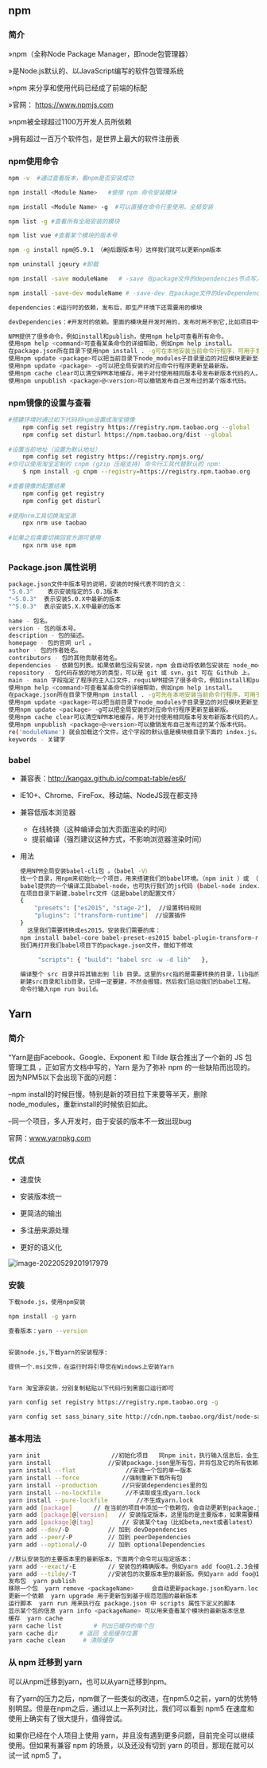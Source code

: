 

## npm

### 简介

»npm（全称Node Package Manager，即node包管理器）

»是Node.js默认的、以JavaScript编写的软件包管理系统

»npm 来分享和使用代码已经成了前端的标配

»官网： https://www.npmjs.com

»npm被全球超过1100万开发人员所依赖

»拥有超过一百万个软件包，是世界上最大的软件注册表

### npm使用命令

```bash
npm -v  #通过查看版本，看npm是否安装成功

npm install <Module Name>   #使用 npm 命令安装模块

npm install <Module Name> -g  #可以直接在命令行里使用，全局安装

npm list -g #查看所有全局安装的模块

npm list vue #查看某个模块的版本号

npm -g install npm@5.9.1 （#@后跟版本号）这样我们就可以更新npm版本

npm uninstall jqeury #卸载

npm install -save moduleName   # -save 在package文件的dependencies节点写入依赖。（运行时依赖;在npm5之前，不加的话就不写进package.json）

npm install -save-dev moduleName # -save-dev 在package文件的devDependencies节点写入依赖(-D == -dev,开发时依赖)

dependencies：#运行时的依赖，发布后，即生产环境下还需要用的模块

devDependencies：#开发时的依赖。里面的模块是开发时用的，发布时用不到它,比如项目中使用的 gulp ，压缩css、js的模块。这些模块在我们的项目部署后是不需要的
```

```bash
NPM提供了很多命令，例如install和publish，使用npm help可查看所有命令。
使用npm help <command>可查看某条命令的详细帮助，例如npm help install。
在package.json所在目录下使用npm install . -g可在本地安装当前命令行程序，可用于发布前的本地测试。
使用npm update <package>可以把当前目录下node_modules子目录里边的对应模块更新至最新版本。
使用npm update <package> -g可以把全局安装的对应命令行程序更新至最新版。
使用npm cache clear可以清空NPM本地缓存，用于对付使用相同版本号发布新版本代码的人。
使用npm unpublish <package>@<version>可以撤销发布自己发布过的某个版本代码。
```



### npm镜像的设置与查看

```bash
#搭建环境时通过如下代码将npm设置成淘宝镜像
	npm config set registry https://registry.npm.taobao.org --global
	npm config set disturl https://npm.taobao.org/dist --global
	
#设置当前地址（设置为默认地址）
	npm config set registry https://registry.npmjs.org/
#你可以使用淘宝定制的 cnpm (gzip 压缩支持) 命令行工具代替默认的 npm:
	$ npm install -g cnpm --registry=https://registry.npm.taobao.org

#查看镜像的配置结果
	npm config get registry 
    npm config get disturl  
       	
#使用nrm工具切换淘宝源
	npx nrm use taobao
	
#如果之后需要切换回官方源可使用
	npx nrm use npm

```

### **Package.json 属性说明**

```bash
package.json文件中版本号的说明，安装的时候代表不同的含义：
"5.0.3"    表示安装指定的5.0.3版本
"~5.0.3"  表示安装5.0.X中最新的版本
"^5.0.3"  表示安装5.X.X中最新的版本

name - 包名。
version - 包的版本号。
description - 包的描述。
homepage - 包的官网 url 。
author - 包的作者姓名。
contributors - 包的其他贡献者姓名。
dependencies - 依赖包列表。如果依赖包没有安装，npm 会自动将依赖包安装在 node_module 目录下。
repository - 包代码存放的地方的类型，可以是 git 或 svn，git 可在 Github 上。
main - main 字段指定了程序的主入口文件，requiNPM提供了很多命令，例如install和publish，使用npm help可查看所有命令。
使用npm help <command>可查看某条命令的详细帮助，例如npm help install。
在package.json所在目录下使用npm install . -g可先在本地安装当前命令行程序，可用于发布前的本地测试。
使用npm update <package>可以把当前目录下node_modules子目录里边的对应模块更新至最新版本。
使用npm update <package> -g可以把全局安装的对应命令行程序更新至最新版。
使用npm cache clear可以清空NPM本地缓存，用于对付使用相同版本号发布新版本代码的人。
使用npm unpublish <package>@<version>可以撤销发布自己发布过的某个版本代码。
re('moduleName') 就会加载这个文件。这个字段的默认值是模块根目录下面的 index.js。
keywords - 关键字
```



### babel

- 兼容表：http://kangax.github.io/compat-table/es6/

- IE10+、Chrome、FireFox、移动端、NodeJS现在都支持

- 兼容低版本浏览器
  - 在线转换（这种编译会加大页面渲染的时间）
  - 提前编译（强烈建议这种方式，不影响浏览器渲染时间）

- 用法

  ```bash
  使用NPM全局安装babel-cli包 。（babel -V）
  找一个目录，用npm来初始化一个项目，用来搭建我们的babel环境。（npm init ）或 （npm init -y）
  babel提供的一个编译工具babel-node，也可执行我们的js代码 (babel-node index.js)
  在项目目录下新建.babelrc文件（这是babel的配置文件） 
  { 
      "presets": ["es2015", "stage-2"],  //设置转码规则
      "plugins": ["transform-runtime"]  //设置插件 
  }
    这里我们需要转换成es2015，安装我们需要的库：
  npm install babel-core babel-preset-es2015 babel-plugin-transform-runtime babel-preset-stage-2 –save-dev
  我们再打开我们babel项目下的package.json文件，做如下修改
                      
       "scripts": { "build": "babel src -w -d lib"   },
  
  编译整个 src 目录并将其输出到 lib 目录。这里的src指的是需要转换的目录，lib指的是输出的内容的存放目录，-w其实是-watch的意思，就是监听文件，实时编译输出
  新建src目录和lib目录，记得一定要建，不然会报错，然后我们启动我们的babel工程。
  命令行输入npm run build。
  
  ```

  

## Yarn

### 简介

“Yarn是由Facebook、Google、Exponent 和 Tilde 联合推出了一个新的 JS 包管理工具 ，正如官方文档中写的，Yarn 是为了弥补 npm 的一些缺陷而出现的。因为NPM5以下会出现下面的问题：

–npm install的时候巨慢。特别是新的项目拉下来要等半天，删除node_modules，重新install的时候依旧如此。

–同一个项目，多人开发时，由于安装的版本不一致出现bug

 官网：www.yarnpkg.com

### 优点

- 速度快 

- 安装版本统一

- 更简洁的输出

- 多注册来源处理

- 更好的语义化

![image-20220529201917979](C:\Users\86188\AppData\Roaming\Typora\typora-user-images\image-20220529201917979.png)

### 安装

```bash
下载node.js，使用npm安装

npm install -g yarn

查看版本：yarn --version


安装node.js,下载yarn的安装程序:

提供一个.msi文件，在运行时将引导您在Windows上安装Yarn


Yarn 淘宝源安装，分别复制粘贴以下代码行到黑窗口运行即可

yarn config set registry https://registry.npm.taobao.org -g

yarn config set sass_binary_site http://cdn.npm.taobao.org/dist/node-sass -g
```

### 基本用法

```bash
yarn init                    //初始化项目   同npm init，执行输入信息后，会生成package.json文件
yarn install                //安装package.json里所有包，并将包及它的所有依赖项保存进yarn.lock
yarn install --flat       		 //安装一个包的单一版本
yarn install --force		 	//强制重新下载所有包
yarn install --production 		//只安装dependencies里的包
yarn install --no-lockfile		 //不读取或生成yarn.lock
yarn install --pure-lockfile 		//不生成yarn.lock
yarn add [package] 		// 在当前的项目中添加一个依赖包，会自动更新到package.json和yarn.lock文件中
yarn add [package]@[version]   // 安装指定版本，这里指的是主要版本，如果需要精确到小版本，使用-E参数
yarn add [package]@[tag] 		// 安装某个tag（比如beta,next或者latest）
yarn add --dev/-D 			// 加到 devDependencies
yarn add --peer/-P		 	// 加到 peerDependencies
yarn add --optional/-O 		// 加到 optionalDependencies

//默认安装包的主要版本里的最新版本，下面两个命令可以指定版本：
yarn add --exact/-E 		// 安装包的精确版本。例如yarn add foo@1.2.3会接受1.9.1版，但是yarn add foo@1.2.3 --exact只会接受1.2.3版
yarn add --tilde/-T 		//安装包的次要版本里的最新版。例如yarn add foo@1.2.3 --tilde会接受1.2.9，但不接受1.3.0
发布包  yarn publish
移除一个包  yarn remove <packageName>     会自动更新package.json和yarn.lock
更新一个依赖  yarn upgrade 用于更新包到基于规范范围的最新版本
运行脚本  yarn run 用来执行在 package.json 中 scripts 属性下定义的脚本
显示某个包的信息 yarn info <packageName> 可以用来查看某个模块的最新版本信息
缓存  yarn cache
yarn cache list      	# 列出已缓存的每个包 
yarn cache dir  	# 返回 全局缓存位置 
yarn cache clean	 # 清除缓存

```

### **从 npm 迁移到 yarn**

可以从npm迁移到yarn，也可以从yarn迁移到npm。

有了yarn的压力之后，npm做了一些类似的改进，在npm5.0之前，yarn的优势特别明显。但是在npm之后，通过以上一系列对比，我们可以看到 npm5 在速度和使用上确实有了很大提升，值得尝试。

如果你已经在个人项目上使用 yarn，并且没有遇到更多问题，目前完全可以继续使用。但如果有兼容 npm 的场景，以及还没有切到 yarn 的项目，那现在就可以试一试 npm5 了。